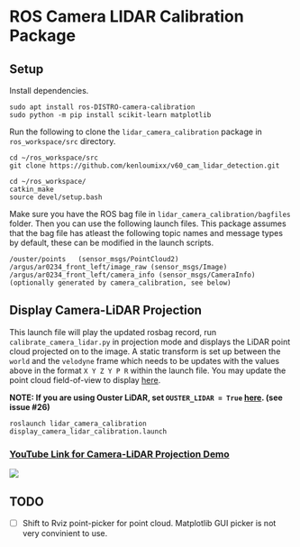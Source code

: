 # ROS Camera LIDAR Calibration Package

## Setup

Install dependencies.

```
sudo apt install ros-DISTRO-camera-calibration
sudo python -m pip install scikit-learn matplotlib
```

Run the following to clone the `lidar_camera_calibration` package in `ros_workspace/src` directory.

```
cd ~/ros_workspace/src
git clone https://github.com/kenloumixx/v60_cam_lidar_detection.git

cd ~/ros_workspace/
catkin_make
source devel/setup.bash
```

Make sure you have the ROS bag file in `lidar_camera_calibration/bagfiles` folder. Then you can use the following launch files. This package assumes that the bag file has atleast the following topic names and message types by default, these can be modified in the launch scripts.

```
/ouster/points   (sensor_msgs/PointCloud2)
/argus/ar0234_front_left/image_raw (sensor_msgs/Image)
/argus/ar0234_front_left/camera_info (sensor_msgs/CameraInfo) (optionally generated by camera_calibration, see below)
```

## Display Camera-LiDAR Projection

This launch file will play the updated rosbag record, run `calibrate_camera_lidar.py` in projection mode and displays the LiDAR point cloud projected on to the image. A static transform is set up between the `world` and the `velodyne` frame which needs to be updates with the values above in the format `X Y Z Y P R` within the launch file. You may update the point cloud field-of-view to display [here](https://github.com/heethesh/lidar_camera_calibration/blob/master/scripts/calibrate_camera_lidar.py#L383).

**NOTE: If you are using Ouster LiDAR, set `OUSTER_LIDAR = True` [here](https://github.com/heethesh/lidar_camera_calibration/blob/master/scripts/calibrate_camera_lidar.py#L75). (see issue #26)**

```
roslaunch lidar_camera_calibration display_camera_lidar_calibration.launch
```

### [YouTube Link for Camera-LiDAR Projection Demo](https://youtu.be/lu2HwMWESj8)

[<img src="https://github.com/heethesh/lidar_camera_calibration/blob/master/images/camera_lidar_calibrated.png?raw=true">](https://youtu.be/lu2HwMWESj8)

## TODO
- [ ] Shift to Rviz point-picker for point cloud. Matplotlib GUI picker is not very convinient to use.
